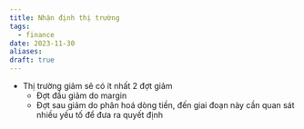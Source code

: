```yaml
---
title: Nhận định thị trường
tags:
  - finance
date: 2023-11-30
aliases: 
draft: true
---
```

- Thị trường giảm sẽ có ít nhất 2 đợt giảm
	- Đợt đầu giảm do margin
	- Đợt sau giảm do phân hoá dòng tiền, đến giai đoạn này cần quan sát nhiều yếu tố để đưa ra quyết định